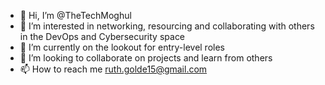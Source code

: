 - 👋 Hi, I’m @TheTechMoghul
- 👀 I’m interested in networking, resourcing and collaborating with others in the DevOps and Cybersecurity space
- 🌱 I’m currently on the lookout for entry-level roles
- 💞️ I’m looking to collaborate on projects and learn from others
- 📫 How to reach me ruth.golde15@gmail.com

<!---
TheTechMoghul/TheTechMoghul is a ✨ special ✨ repository because its `README.md` (this file) appears on your GitHub profile.
You can click the Preview link to take a look at your changes.
--->
